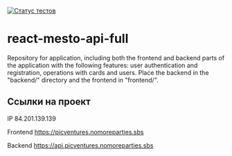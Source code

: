 [![Статус тестов](../../actions/workflows/tests.yml/badge.svg)](../../actions/workflows/tests.yml)

# react-mesto-api-full
Repository for application, including both the frontend and backend parts of the application with the following features: user authentication and registration, operations with cards and users. Place the backend in the "backend/" directory and the frontend in "frontend/".

## Ссылки на проект 

IP 84.201.139.139

Frontend https://picventures.nomoreparties.sbs

Backend https://api.picventures.nomoreparties.sbs
